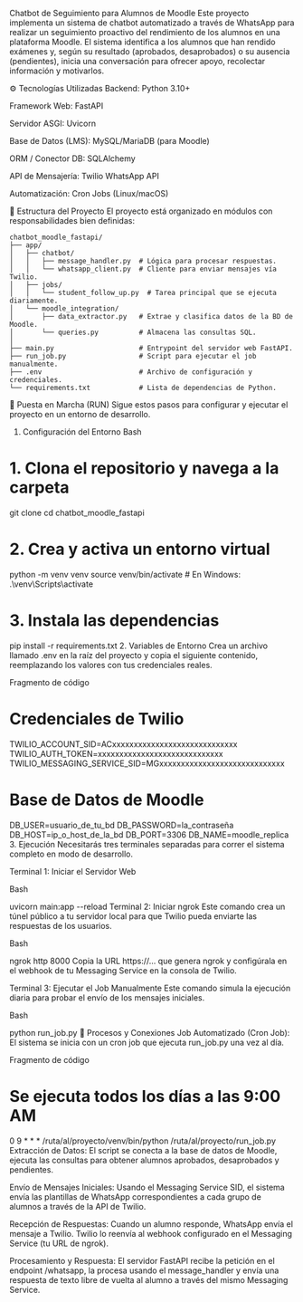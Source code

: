 Chatbot de Seguimiento para Alumnos de Moodle
Este proyecto implementa un sistema de chatbot automatizado a través de WhatsApp para realizar un seguimiento proactivo del rendimiento de los alumnos en una plataforma Moodle. El sistema identifica a los alumnos que han rendido exámenes y, según su resultado (aprobados, desaprobados) o su ausencia (pendientes), inicia una conversación para ofrecer apoyo, recolectar información y motivarlos.

⚙️ Tecnologías Utilizadas
Backend: Python 3.10+

Framework Web: FastAPI

Servidor ASGI: Uvicorn

Base de Datos (LMS): MySQL/MariaDB (para Moodle)

ORM / Conector DB: SQLAlchemy

API de Mensajería: Twilio WhatsApp API

Automatización: Cron Jobs (Linux/macOS)

📂 Estructura del Proyecto
El proyecto está organizado en módulos con responsabilidades bien definidas:

```text
chatbot_moodle_fastapi/
├── app/
│   ├── chatbot/
│   │   ├── message_handler.py  # Lógica para procesar respuestas.
│   │   └── whatsapp_client.py  # Cliente para enviar mensajes vía Twilio.
│   ├── jobs/
│   │   └── student_follow_up.py  # Tarea principal que se ejecuta diariamente.
│   └── moodle_integration/
│       ├── data_extractor.py   # Extrae y clasifica datos de la BD de Moodle.
│       └── queries.py          # Almacena las consultas SQL.
│
├── main.py                     # Entrypoint del servidor web FastAPI.
├── run_job.py                  # Script para ejecutar el job manualmente.
├── .env                        # Archivo de configuración y credenciales.
└── requirements.txt            # Lista de dependencias de Python.
```

🚀 Puesta en Marcha (RUN)
Sigue estos pasos para configurar y ejecutar el proyecto en un entorno de desarrollo.

1. Configuración del Entorno
Bash

# 1. Clona el repositorio y navega a la carpeta
git clone <tu-repositorio>
cd chatbot_moodle_fastapi

# 2. Crea y activa un entorno virtual
python -m venv venv
source venv/bin/activate  # En Windows: .\venv\Scripts\activate

# 3. Instala las dependencias
pip install -r requirements.txt
2. Variables de Entorno
Crea un archivo llamado .env en la raíz del proyecto y copia el siguiente contenido, reemplazando los valores con tus credenciales reales.

Fragmento de código

# Credenciales de Twilio
TWILIO_ACCOUNT_SID=ACxxxxxxxxxxxxxxxxxxxxxxxxxxxxx
TWILIO_AUTH_TOKEN=xxxxxxxxxxxxxxxxxxxxxxxxxxxxx
TWILIO_MESSAGING_SERVICE_SID=MGxxxxxxxxxxxxxxxxxxxxxxxxxxxxx

# Base de Datos de Moodle
DB_USER=usuario_de_tu_bd
DB_PASSWORD=la_contraseña
DB_HOST=ip_o_host_de_la_bd
DB_PORT=3306
DB_NAME=moodle_replica
3. Ejecución
Necesitarás tres terminales separadas para correr el sistema completo en modo de desarrollo.

Terminal 1: Iniciar el Servidor Web

Bash

uvicorn main:app --reload
Terminal 2: Iniciar ngrok
Este comando crea un túnel público a tu servidor local para que Twilio pueda enviarte las respuestas de los usuarios.

Bash

ngrok http 8000
Copia la URL https://... que genera ngrok y configúrala en el webhook de tu Messaging Service en la consola de Twilio.

Terminal 3: Ejecutar el Job Manualmente
Este comando simula la ejecución diaria para probar el envío de los mensajes iniciales.

Bash

python run_job.py
🔄 Procesos y Conexiones
Job Automatizado (Cron Job): El sistema se inicia con un cron job que ejecuta run_job.py una vez al día.

Fragmento de código

# Se ejecuta todos los días a las 9:00 AM
0 9 * * * /ruta/al/proyecto/venv/bin/python /ruta/al/proyecto/run_job.py
Extracción de Datos: El script se conecta a la base de datos de Moodle, ejecuta las consultas para obtener alumnos aprobados, desaprobados y pendientes.

Envío de Mensajes Iniciales: Usando el Messaging Service SID, el sistema envía las plantillas de WhatsApp correspondientes a cada grupo de alumnos a través de la API de Twilio.

Recepción de Respuestas: Cuando un alumno responde, WhatsApp envía el mensaje a Twilio. Twilio lo reenvía al webhook configurado en el Messaging Service (tu URL de ngrok).

Procesamiento y Respuesta: El servidor FastAPI recibe la petición en el endpoint /whatsapp, la procesa usando el message_handler y envía una respuesta de texto libre de vuelta al alumno a través del mismo Messaging Service.
